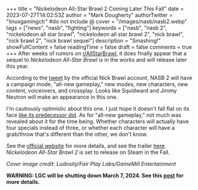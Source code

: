 +++
title = "Nickelodeon All-Star Brawl 2 Coming Later This Fall"
date = 2023-07-27T14:02:53Z
author = "Mark Dougherty"
authorTwitter = "linuxgamingctr" #do not include @
cover = "/images/nasb/nasb2.webp"
tags = ["news", "nasb", "fighting"]
keywords = ["nasb", "nasb 2", "nickelodeon all star brawl", "nickelodeon all star brawl 2", "nick brawl", "nick brawl 2", "nick brawl sequel"]
description = "Smashing!"
showFullContent = false
readingTime = false
draft = false
comments = true
+++
After weeks of rumors on [r/AllStarBrawl](https://www.reddit.com/r/AllStarBrawl/), it does finally appear that a sequel to *Nickelodeon All-Star Brawl* is in the works and will release later this year.

According to the [tweet](https://twitter.com/NickBrawlGame/status/1684557195264884741) by the official Nick Brawl account, NASB 2 will have a campaign mode, "all-new gameplay," new modes, new characters, new content, voiceovers, and crossplay. Looks like Squidward and Jimmy Neutron will make an appearance in this one.

I'm cautiously optimistic about this one. I just hope it doesn't fall flat on its face [like its predecessor did](https://twitter.com/NickBrawlGame/status/1684557195264884741). As for "all-new gameplay," not much was revealed about it for the time being. Whether characters will actually have four specials instead of three, or whether each character will have a grab/throw that's different than the other, we don't know.

See the [official website](https://nickelodeonallstarbrawl.com/) for more details, and see the trailer [here](https://www.youtube.com/watch?v=Q2nESlbg9GU). *Nickelodeon All-Star Brawl 2* is set to release on Steam in the Fall.

*Cover image credit: Ludosity/Fair Play Labs/GameMill Entertainment*

**WARNING: LGC will be shutting down March 7, 2024. See this [post](https://linuxgamingcentral.com/posts/the-end-of-lgc/) for more details.**
